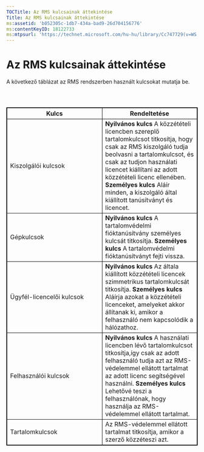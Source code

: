 ```yaml
---
TOCTitle: Az RMS kulcsainak áttekintése
Title: Az RMS kulcsainak áttekintése
ms:assetid: 'b052305c-1db7-434a-bad9-26d704156776'
ms:contentKeyID: 18122733
ms:mtpsurl: 'https://technet.microsoft.com/hu-hu/library/Cc747729(v=WS.10)'
---
```


Az RMS kulcsainak áttekintése
=============================

A következő táblázat az RMS rendszerben használt kulcsokat mutatja be.

###  

 
<p> </p>
<table style="border:1px solid black;">
<colgroup>
<col width="50%" />
<col width="50%" />
</colgroup>
<thead>
<tr class="header">
<th style="border:1px solid black;" >Kulcs</th>
<th style="border:1px solid black;" >Rendeltetése</th>
</tr>
</thead>
<tbody>
<tr class="odd">
<td style="border:1px solid black;">Kiszolgálói kulcsok</td>
<td style="border:1px solid black;"><strong>Nyilvános kulcs</strong>
A közzétételi licencben szereplő tartalomkulcsot titkosítja, hogy csak az RMS kiszolgáló tudja beolvasni a tartalomkulcsot, és csak az tudjon használati licencet kiállítani az adott közzétételi licenc ellenében.
<strong>Személyes kulcs</strong>
Aláír minden, a kiszolgáló által kiállított tanúsítványt és licencet.</td>
</tr>
<tr class="even">
<td style="border:1px solid black;">Gépkulcsok</td>
<td style="border:1px solid black;"><strong>Nyilvános kulcs</strong>
A tartalomvédelmi fióktanúsítvány személyes kulcsát titkosítja.
<strong>Személyes kulcs</strong>
A tartalomvédelmi fióktanúsítványt fejti vissza.</td>
</tr>
<tr class="odd">
<td style="border:1px solid black;">Ügyfél-licencelői kulcsok</td>
<td style="border:1px solid black;"><strong>Nyilvános kulcs</strong>
Az általa kiállított közzétételi licencek szimmetrikus tartalomkulcsát titkosítja.
<strong>Személyes kulcs</strong>
Aláírja azokat a közzétételi licenceket, amelyeket akkor állítanak ki, amikor a felhasználó nem kapcsolódik a hálózathoz.</td>
</tr>
<tr class="even">
<td style="border:1px solid black;">Felhasználói kulcsok</td>
<td style="border:1px solid black;"><strong>Nyilvános kulcs</strong>
A használati licencben lévő tartalomkulcsot titkosítja,így csak az adott felhasználó tudja azt az RMS-védelemmel ellátott tartalmat az adott licenc segítségével használni.
<strong>Személyes kulcs</strong>
Lehetővé teszi a felhasználónak, hogy használja az RMS-védelemmel ellátott tartalmat.</td>
</tr>
<tr class="odd">
<td style="border:1px solid black;">Tartalomkulcsok</td>
<td style="border:1px solid black;">Az RMS-védelemmel ellátott tartalmat titkosítja, amikor a szerző közzéteszi azt.</td>
</tr>
</tbody>
</table>
